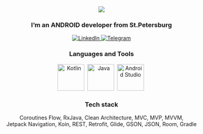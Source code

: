 <!-- ЗАГОЛОВОК -->
<div id="header" align="center">
  <img src="https://github.com/user-attachments/assets/33b57542-a572-4ec3-8d1c-dba9e24b9841"/>
  <h3>I’m an ANDROID developer from St.Petersburg</h3>
</div>

<!-- СОЦИАЛЬНЫЕ СЕТИ -->
<div id="socials" align="center">
  <a href="https://www.linkedin.com/in/huey-news">
    <img src="https://img.shields.io/badge/LinkedIn-blue?style=for-the-badge&logo=linkedin&logoColor=white"
      alt="LinkedIn"/>
  </a>
  <a href="https://t.me/hugh_stone"> 
    <img src="https://img.shields.io/badge/Telegram-blue?style=for-the-badge&logo=telegram&logoColor=white"
      alt="Telegram"/>
  </a>
</div>

<!-- ЯЗЫКИ ПРОГРАМИРОВАНИЯ -->
<div id="tools" align="center">
  <h3>Languages and Tools</h3>
  <img src="https://cdn.jsdelivr.net/gh/devicons/devicon@latest/icons/kotlin/kotlin-plain-wordmark.svg"
    title="Kotlin" width="70" height="70" />&nbsp;
  <img src="https://cdn.jsdelivr.net/gh/devicons/devicon@latest/icons/java/java-plain-wordmark.svg"
    title="Java" width="70" height="70" />&nbsp;
  <img src="https://cdn.jsdelivr.net/gh/devicons/devicon@latest/icons/androidstudio/androidstudio-plain-wordmark.svg"
    title="Android Studio" width="70" height="70" />&nbsp;
</div>

<!-- ТЕХНОЛОГИЧЕСКИЙ СТЕК -->
<div id="stack" align="center">
  <h3>Tech stack</h3>
  Coroutines Flow, RxJava, 
  Clean Architecture, MVC, MVP, MVVM, <br/>
  Jetpack Navigation, Koin, REST, Retrofit, Glide, GSON, JSON, Room, Gradle
</div>
